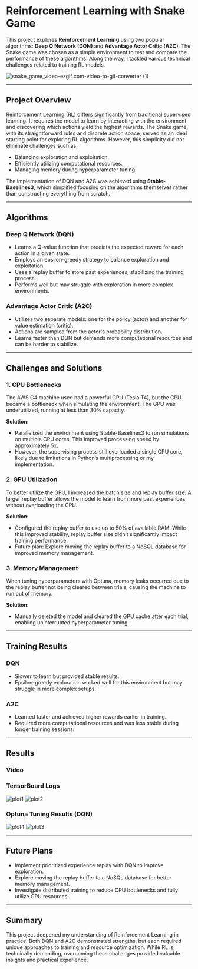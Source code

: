 # Reinforcement Learning with Snake Game

This project explores **Reinforcement Learning** using two popular algorithms: **Deep Q Network (DQN)** and **Advantage Actor Critic (A2C)**.
The Snake game was chosen as a simple environment to test and compare the performance of these algorithms.
Along the way, I tackled various technical challenges related to training RL models.

![snake_game_video-ezgif com-video-to-gif-converter (1)](https://github.com/user-attachments/assets/dc499dd6-499c-4adf-97f5-ea00a4825eef)

---

## Project Overview

Reinforcement Learning (RL) differs significantly from traditional supervised learning.
It requires the model to learn by interacting with the environment and discovering which actions yield the highest rewards.
The Snake game, with its straightforward rules and discrete action space, served as an ideal starting point for exploring RL algorithms.
However, this simplicity did not eliminate challenges such as:

- Balancing exploration and exploitation.
- Efficiently utilizing computational resources.
- Managing memory during hyperparameter tuning.

The implementation of DQN and A2C was achieved using **Stable-Baselines3**, which simplified focusing on the algorithms themselves rather than constructing everything from scratch.

---

## Algorithms

### Deep Q Network (DQN)

- Learns a Q-value function that predicts the expected reward for each action in a given state.
- Employs an epsilon-greedy strategy to balance exploration and exploitation.
- Uses a replay buffer to store past experiences, stabilizing the training process.
- Performs well but may struggle with exploration in more complex environments.

### Advantage Actor Critic (A2C)

- Utilizes two separate models: one for the policy (actor) and another for value estimation (critic).
- Actions are sampled from the actor's probability distribution.
- Learns faster than DQN but demands more computational resources and can be harder to stabilize.

---

## Challenges and Solutions

### 1. CPU Bottlenecks

The AWS G4 machine used had a powerful GPU (Tesla T4), but the CPU became a bottleneck when simulating the environment.
The GPU was underutilized, running at less than 30% capacity.

**Solution:**
- Parallelized the environment using Stable-Baselines3 to run simulations on multiple CPU cores. This improved processing speed by approximately 5x.
- However, the supervising process still overloaded a single CPU core, likely due to limitations in Python’s multiprocessing or my implementation.

### 2. GPU Utilization

To better utilize the GPU, I increased the batch size and replay buffer size.
A larger replay buffer allows the model to learn from more past experiences without overloading the CPU.

**Solution:**
- Configured the replay buffer to use up to 50% of available RAM. While this improved stability, replay buffer size didn’t significantly impact training performance.
- Future plan: Explore moving the replay buffer to a NoSQL database for improved memory management.

### 3. Memory Management

When tuning hyperparameters with Optuna, memory leaks occurred due to the replay buffer not being cleared between trials, causing the machine to run out of memory.

**Solution:**
- Manually deleted the model and cleared the GPU cache after each trial, enabling uninterrupted hyperparameter tuning.

---

## Training Results

### DQN
- Slower to learn but provided stable results.
- Epsilon-greedy exploration worked well for this environment but may struggle in more complex setups.

### A2C
- Learned faster and achieved higher rewards earlier in training.
- Required more computational resources and was less stable during longer training sessions.

---

## Results

### Video


### TensorBoard Logs
![plot1](https://github.com/user-attachments/assets/13be0bb9-dc9b-4911-887a-9bc803c91ecd)
![plot2](https://github.com/user-attachments/assets/18135995-d53d-4df3-aadd-e883c7bbed08)


### Optuna Tuning Results (DQN)
![plot4](https://github.com/user-attachments/assets/3cf6b1cf-a449-4b43-b037-9650358c183f)
![plot3](https://github.com/user-attachments/assets/9f87355f-e9b1-4cfd-8da4-db34c60c1c8e)


---

## Future Plans

- Implement prioritized experience replay with DQN to improve exploration.
- Explore moving the replay buffer to a NoSQL database for better memory management.
- Investigate distributed training to reduce CPU bottlenecks and fully utilize GPU resources.

---

## Summary

This project deepened my understanding of Reinforcement Learning in practice. Both DQN and A2C demonstrated strengths, but each required unique approaches to training and resource optimization. While RL is technically demanding, overcoming these challenges provided valuable insights and practical experience.
